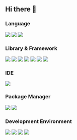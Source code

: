## Hi there 👋

### Language
<p>
  <img src="https://img.shields.io/badge/-TypeScript-555.svg?logo=typescript&style=flat-square">
  <img src="https://img.shields.io/badge/-GraphQL-555.svg?logo=graphql&style=flat-square">
  <img src="https://img.shields.io/badge/-JavaScript-555.svg?logo=javascript&style=flat-square">
</p>

### Library & Framework
<p>
  <img src="https://img.shields.io/badge/-React-555.svg?logo=react&style=flat-square">
  <img src="https://img.shields.io/badge/-Next.js-555.svg?logo=nextdotjs&style=flat-square">
  <img src="https://img.shields.io/badge/-Gatsby.js-555.svg?logo=gatsby&style=flat-square">
  <img src="https://img.shields.io/badge/-Chakra Ui-555.svg?logo=chakraui&style=flat-square">
  <img src="https://img.shields.io/badge/-Tailwind CSS-555.svg?logo=tailwindcss&style=flat-square">
  <img src="https://img.shields.io/badge/-Apollo GraphQL-555.svg?logo=apollographql&style=flat-square">
  <img src="https://img.shields.io/badge/-NestJS-555.svg?logo=nestjs&style=flat-square">
</p>


[//]: # (<img src="https://img.shields.io/badge/-Flutter-555.svg?logo=flutter&style=flat-square">)

### IDE
<p>
  <img src="https://img.shields.io/badge/-IntelliJ IDEA-555.svg?logo=intellijidea&style=flat-square">
</p>

### Package Manager
<p>
  <img src="https://img.shields.io/badge/-yarrn-555.svg?logo=yarn&style=flat-square">
  <img src="https://img.shields.io/badge/-npm-555.svg?logo=npm&style=flat-square">
</p>


### Development Environment
<p>
  <img src="https://img.shields.io/badge/-Gulp-555.svg?logo=gulp&style=flat-square">
  <img src="https://img.shields.io/badge/-Webpack-555.svg?logo=webpack&style=flat-square">
  <img src="https://img.shields.io/badge/-Prettier-555.svg?logo=prettier&style=flat-square">
  <img src="https://img.shields.io/badge/-ESLint-555.svg?logo=eslint&style=flat-square">
</p>
